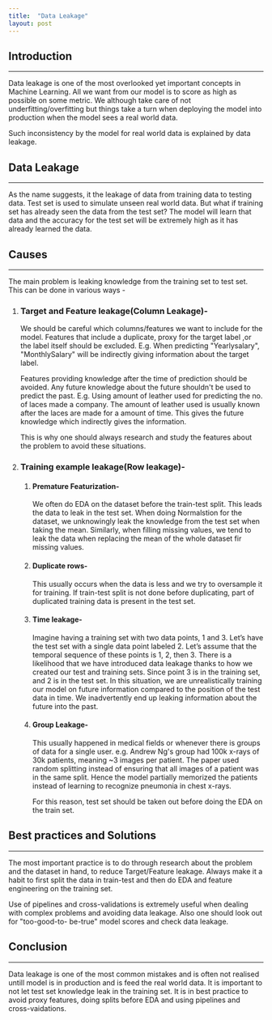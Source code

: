 ```yaml
---
title:  "Data Leakage"
layout: post
---
```


## Introduction
---
Data leakage is one of the most overlooked yet important concepts in Machine Learning. All we want from our model is to score as high as possible on some metric. We although take care of not underfitting/overfitting but things take a turn when deploying the model into production when the model sees a real world data.

Such inconsistency by the model for real world data is explained by data leakage.

## Data Leakage
---
As the name suggests, it the leakage of data from training data to testing data. Test set is used to simulate unseen real world data. But what if training set has already seen the data from the test set? The model will learn that data and the accuracy for the test set will be extremely high as it has already learned the data.

## Causes
---
The main problem is leaking knowledge from the training set to test set. This can be done in various ways -

1.	### Target and Feature leakage(Column Leakage)-
    We should be careful which columns/features we want to include for the model. Features that include a duplicate, proxy for the target label ,or the label itself should be excluded. 
    E.g. When predicting "Yearlysalary", "MonthlySalary" will be indirectly giving information about the target label.
    
    Features providing knowledge after the time of prediction should be avoided. Any future knowledge about the future shouldn't be used to predict the past. 
	E.g. Using amount of leather used for predicting the no. of laces made a company. The amount of leather used is usually known after the laces are made for a amount of time. This gives the future knowledge which indirectly gives the information.

    This is why one should always research and study the features about the problem to avoid these situations.
    
2.  ### Training example leakage(Row leakage)-
        
	1.  #### Premature Featurization-
		We often do EDA on the dataset before the train-test split. This leads the data to leak  in the test set. When doing Normalstion for the dataset, we unknowingly leak the knowledge from the test set when taking the mean. Similarly, when filling missing values, we tend to leak the data when replacing the mean of the whole dataset fir missing values.
       
	2.  #### Duplicate rows-
		This usually occurs when the data is less and we try to oversample it for training. If train-test split is not done before duplicating, part of duplicated training data is present in the test set. 
		
	3. #### Time leakage-
		Imagine having a training set with two data points, 1 and 3. Let’s have the test set with a single data point labeled 2. Let’s assume that the temporal sequence of these points is 1, 2, then 3. There is a likelihood that we have introduced data leakage thanks to how we created our test and training sets. Since point 3 is in the training set, and 2 is in the test set. In this situation, we are unrealistically training our model on future information compared to the position of the test data in time. We inadvertently end up leaking information about the future into the past.
		
	4. #### Group Leakage-
		This usually happened in medical fields or whenever there is groups of data for a single user.
		e.g. Andrew Ng's group had 100k x-rays of 30k patients, meaning ~3 images per patient. The paper used random splitting instead of ensuring that all images of a patient was in the same split. Hence the model partially memorized the patients instead of learning to recognize pneumonia in chest x-rays.
        
        For this reason, test set should be taken out before doing the EDA on the train set.
        

## Best practices and Solutions
---
The most important practice is to do through research about the problem and the dataset in hand, to reduce Target/Feature leakage. Always make it a habit to first split the data in train-test and then do EDA and feature engineering on the training set.

Use of pipelines and cross-validations is extremely useful when dealing with complex problems and avoiding data leakage. Also one should look out for "too-good-to- be-true" model scores and check data leakage.

## Conclusion
---
Data leakage is one of the most common mistakes and is often not realised untill model is in production and is feed the real world data. It is important to not let test set knowledge leak in the training set. It is in best practice to avoid proxy features, doing splits before EDA and using pipelines and cross-vaidations.




